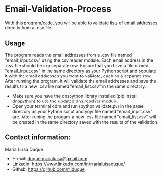 # Email-Validation-Process
With this program/code, you will be able to validate lists of email addresses directly from a .csv file.

## Usage
The program reads the email addresses from a .csv file named "email_input.csv" using the csv.reader module. Each email address in the .csv file should be in a separate row.
Ensure that you have a file named "email_input.csv" in the same directory as your Python script and populate it with the email addresses you want to validate, each on a separate row.
After running the program, it will validate the email addresses and save the results to a new .csv file named "email_list.csv" in the same directory.

- Make sure you have the dnspython library installed (pip install dnspython) to use the updated dns.resolver module.
- Open your terminal cdm and run (python validate.py) in the same directory as your Python script and yoyr file named "email_input.csv" are. After runing the progam, a new .csv file named "email_list.csv" will be created in the same directory saved with the results of the validation. 

## Contact information:

Maria Luisa Duque
- E-mail: duque.marialuisa@gmail.com
- LinkedIn: https://www.linkedin.com/in/marialuisaduque/
- Github: https://github.com/mlduque
